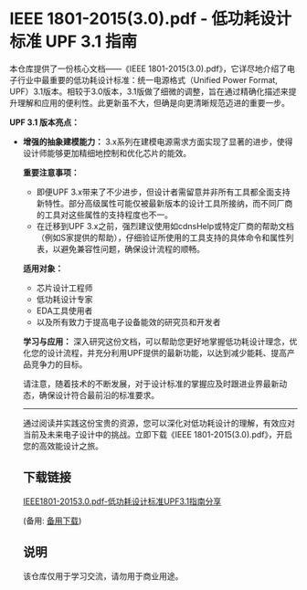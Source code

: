 # IEEE 1801-2015(3.0).pdf - 低功耗设计标准 UPF 3.1 指南

本仓库提供了一份核心文档——《IEEE 1801-2015(3.0).pdf》，它详尽地介绍了电子行业中最重要的低功耗设计标准：统一电源格式（Unified Power Format, UPF）3.1版本。相较于3.0版本，3.1版做了细微的调整，旨在通过精确化描述来提升理解和应用的便利性。此更新虽不大，但确是向更清晰规范迈进的重要一步。

**UPF 3.1 版本亮点：**
- **增强的抽象建模能力：** 3.x系列在建模电源需求方面实现了显著的进步，使得设计师能够更加精细地控制和优化芯片的能效。

  **重要注意事项：**
  - 即便UPF 3.x带来了不少进步，但设计者需留意并非所有工具都全面支持新特性。部分高级属性可能仅被最新版本的设计工具所接纳，而不同厂商的工具对这些属性的支持程度也不一。
  - 在迁移到UPF 3.x之前，强烈建议使用如cdnsHelp或特定厂商的帮助文档（例如S家提供的帮助），仔细验证所使用的工具支持的具体命令和属性列表，以避免兼容性问题，确保设计流程的顺畅。

  **适用对象：**
  - 芯片设计工程师
  - 低功耗设计专家
  - EDA工具使用者
  - 以及所有致力于提高电子设备能效的研究员和开发者

  **学习与应用：**
  深入研究这份文档，可以帮助您更好地掌握低功耗设计理念，优化您的设计流程，并充分利用UPF提供的最新功能，以达到减少能耗、提高产品竞争力的目标。

  请注意，随着技术的不断发展，对于设计标准的掌握应及时跟进业界最新动态，确保设计符合最前沿的标准要求。

  ---

  通过阅读并实践这份宝贵的资源，您可以深化对低功耗设计的理解，有效应对当前及未来电子设计中的挑战。立即下载《IEEE 1801-2015(3.0).pdf》，开启您的高效能设计之旅。

  ## 下载链接
  [IEEE1801-20153.0.pdf-低功耗设计标准UPF3.1指南分享](https://pan.quark.cn/s/5e5b5b72d940) 

  (备用: [备用下载](https://pan.baidu.com/s/1f0ZilOWY1XhkVkH5a-iz7Q?pwd=1234))

  ## 说明

  该仓库仅用于学习交流，请勿用于商业用途。
